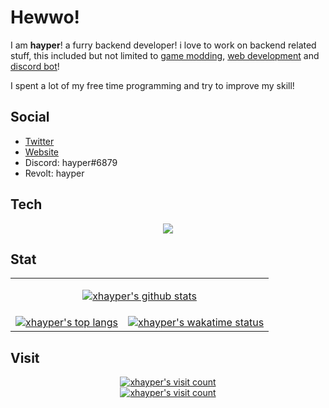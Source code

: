 # Hewwo!

I am **hayper**! a furry backend developer! i love to work on backend related stuff, this included but not limited to [game modding](https://github.com/xhayper/COTL_API), [web development](https://github.com/xhayper/Cult-of-the-Lamb-Save-Editor/tree/patch-1) and [discord bot](https://github.com/xhayper/dr-k-bot)!

I spent a lot of my free time programming and try to improve my skill!

## Social

- [Twitter](https://twitter.com/hayper1919)
- [Website](https://website-xhayper.vercel.app/)
- Discord: hayper#6879
- Revolt: hayper

## Tech

<p align="center">
  <a href="https://skillicons.dev/" target="_blank">
    <img
      src="https://skillicons.dev/icons?i=astro,bash,bootstrap,cs,css,deno,discord,bots,dotnet,electron,express,git,github,githubactions,html,idea,java,js,linux,lua,md,nextjs,nodejs,nuxtjs,prisma,py,react,regex,sass,sqlite,stackoverflow,twitter,ts,vercel,vite,vscode,vue,windicss&theme=dark"
    />
  </a>
</p>

## Stat

<table align="center">
  <tr>
    <td colspan="2">
      <p align="center">
        <a
          href="https://github.com/anuraghazra/github-readme-stats/"
          target="_blank"
          ><img
            src="https://github-readme-stats.vercel.app/api?username=xhayper&show_icons=true&include_all_commits=true&count_private=true&bg_color=1e1e2e&text_color=cdd6f4&icon_color=cba6f7&title_color=94e2d5"
            alt="xhayper's github stats"
        /></a>
      </p>
    </td>
  </tr>
  <tr>
    <td>
      <a
        href="https://github.com/anuraghazra/github-readme-stats/"
        target="_blank"
        ><img
          src="https://github-readme-stats.vercel.app/api/top-langs/?username=xhayper&layout=compact&bg_color=1e1e2e&text_color=cdd6f4&icon_color=cba6f7&title_color=94e2d5"
          alt="xhayper's top langs"
      /></a>
    </td>
    <td>
      <a
        href="https://github.com/anuraghazra/github-readme-stats/"
        target="_blank"
        ><img
          src="https://github-readme-stats.vercel.app/api/wakatime?username=xhayper&layout=compact&langs_count=5&range=all_time&bg_color=1e1e2e&text_color=cdd6f4&icon_color=cba6f7&title_color=94e2d5"
          alt="xhayper's wakatime status"
      /></a>
    </td>
  </tr>
</table>

## Visit

<p align="center">
  <a href="https://moe-counter.hayper.repl.co/" target="_blank">
    <img
      src="https://moe-counter.hayper.repl.co/count/a285f775?theme=e621"
      alt="xhayper's visit count"
    />
  </a>
  <br />
  <a href="https://count.getloli.com/" target="_blank">
    <img
      src="https://count.getloli.com/get/@a285f775?theme=rule34"
      alt="xhayper's visit count"
    />
  </a>
</p>
